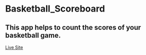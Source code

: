 # Basketball_Scoreboard
## This app helps to count the scores of your basketball game.  
[Live Site](https://cool-peony-8930ef.netlify.app/)
